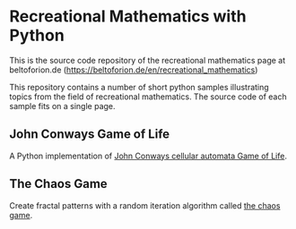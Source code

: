**Recreational Mathematics with Python**
========================================
This is the source code repository of the recreational mathematics page at beltoforion.de (https://beltoforion.de/en/recreational_mathematics)

This repository contains a number of short python samples illustrating topics from the field of recreational mathematics. The source code of each sample fits on a single page.

John Conways Game of Life
-------------------------
A Python implementation of [John Conways cellular automata Game of Life](https://beltoforion.de/en/recreational_mathematics/game_of_life.php).

The Chaos Game
--------------
Create fractal patterns with a random iteration algorithm called [the chaos game](https://beltoforion.de/en/recreational_mathematics/chaos_game.php).

